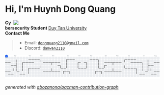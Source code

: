 # Hi, I'm Huynh Dong Quang
<img align="right" src="https://github.com/user-attachments/assets/cadf55db-9808-424d-b31e-fa8676dbdcc2" width="477">

 **Cybersecurity Student** [Duy Tan University](https://duytan.edu.vn)  
 **Contact Me**
> - Email: <code>dongquang2110@gmail.com</code>
> - Discord: <code>[damwan2110](https://discordapp.com/users/1169159900799176746)</code>

<picture>
  <source media="(prefers-color-scheme: dark)" srcset="https://raw.githubusercontent.com/damwan21/damwan21/output/pacman-contribution-graph-dark.svg">
  <source media="(prefers-color-scheme: light)" srcset="https://raw.githubusercontent.com/damwan21/damwan21/output/pacman-contribution-graph.svg">
  <img alt="pacman contribution graph" src="https://raw.githubusercontent.com/damwan21/damwan21/output/pacman-contribution-graph.svg">
</picture>

_generated with [abozanona/pacman-contribution-graph](https://abozanona.github.io/pacman-contribution-graph/)_
